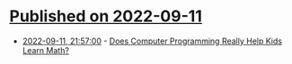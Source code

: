# [Published on 2022-09-11](index.md)

* [2022-09-11, 21:57:00](https://science.slashdot.org/story/22/09/11/200215/does-computer-programming-really-help-kids-learn-math?utm_source=rss1.0mainlinkanon&utm_medium=feed) - [Does Computer Programming Really Help Kids Learn Math?](https://science.slashdot.org/story/22/09/11/200215/does-computer-programming-really-help-kids-learn-math?utm_source=rss1.0mainlinkanon&utm_medium=feed)
